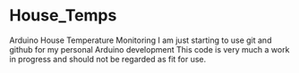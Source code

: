 # House_Temps
Arduino House Temperature Monitoring
I am just starting to use git and github for my personal Arduino development
This code is very much a work in progress and should not be regarded as fit for use.
